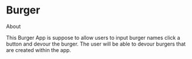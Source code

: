 # Burger

About

This Burger App is suppose to allow users to input burger names click a button and devour the burger.  The user will be able to devour burgers that are created within the app.  